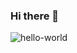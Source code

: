 ### Hi there 👋
![hello-world](https://user-images.githubusercontent.com/72653426/137726591-ea553db4-a6e7-421d-88a4-15b512c68421.gif)

<!--
**San720/San720** is a ✨ _special_ ✨ repository because its `README.md` (this file) appears on your GitHub profile.

Here are some ideas to get you started:

- 🔭 I’m currently working on ...
- 🌱 I’m currently learning ...
- 👯 I’m looking to collaborate on ...
- 🤔 I’m looking for help with ...
- 💬 Ask me about ...
- 📫 How to reach me: ...
- 😄 Pronouns: ...
- ⚡ Fun fact: ...
-->

